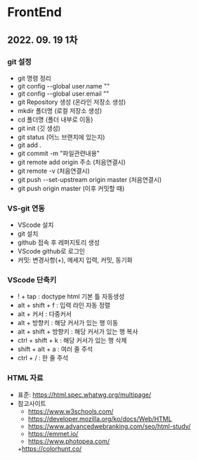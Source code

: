 # FrontEnd
## 2022. 09. 19 1차
### git 설정
+ git 명령 정리
+ git config --global user.name ""
+ git config --global user.email ""
+ git Repository 생성 (온라인 저장소 생성)
+ mkdir 폴더명 (로컬 저장소 생성)
+ cd 폴더명 (폴더 내부로 이동)
+ git init (깃 생성)
+ git status (어느 브랜치에 있는지)
+ git add .
+ git commit -m "파일관련내용"
+ git remote add origin 주소 (처음연결시)
+ git remote -v (처음연결시)
+ git push --set-upstream origin master (처음연결시)
+ git push origin master (이후 커밋할 때)

### VS-git 연동
+ VScode 설치
+ git 설치
+ github 접속 후 레퍼지토리 생성
+ VScode github로 로그인
+ 커밋: 변경사항(+), 메세지 입력, 커밋, 동기화

### VScode 단축키
+ ! + tap : doctype html 기본 틀 자동생성
+ alt + shift + f : 입력 라인 자동 정렬
+ alt + 커서 : 다중커서
+ alt + 방향키 : 해당 커서가 있는 행 이동
+ alt + shift + 방향키 : 해당 커서가 있는 행 복사
+ ctrl + shift + k : 해당 커서가 있는 행 삭제
+ shift + alt + a : 여러 줄 주석
+ ctrl + / : 한 줄 주석 


### HTML 자료
+ 표준: https://html.spec.whatwg.org/multipage/
+ 참고사이트
    <!-- HTML 튜토리얼 -->
    + https://www.w3schools.com/
    + https://developer.mozilla.org/ko/docs/Web/HTML
    + https://www.advancedwebranking.com/seo/html-study/ 
    <!-- 반복적인 구문 치트키 -->
    + https://emmet.io/ 
    <!-- 포토샵 기능 사이트 -->
    + https://www.photopea.com/
    <!-- 컬러참고사이트 -->
    +https://colorhunt.co/
    



